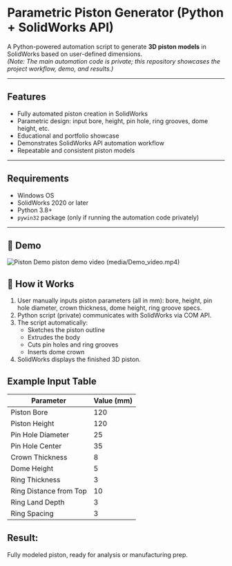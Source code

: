 #  Parametric Piston Generator (Python + SolidWorks API)

A Python-powered automation script to generate **3D piston models** in SolidWorks based on user-defined dimensions.  
*(Note: The main automation code is private; this repository showcases the project workflow, demo, and results.)*

---

##  Features
- Fully automated piston creation in SolidWorks  
- Parametric design: input bore, height, pin hole, ring grooves, dome height, etc.  
- Educational and portfolio showcase  
- Demonstrates SolidWorks API automation workflow  
- Repeatable and consistent piston models  

---

##  Requirements
- Windows OS  
- SolidWorks 2020 or later  
- Python 3.8+  
- `pywin32` package (only if running the automation code privately)  

---
## 📸 Demo
![Piston Demo](media/Demo_Piston_3D.gif)
piston demo video (media/Demo_video.mp4)

## 📝 How it Works 
1. User manually inputs piston parameters (all in mm): bore, height, pin hole diameter, crown thickness, dome height, ring groove specs.
2. Python script (private) communicates with SolidWorks via COM API.
3. The script automatically:
     - Sketches the piston outline
     - Extrudes the body
     - Cuts pin holes and ring grooves
     - Inserts dome crown
5. SolidWorks displays the finished 3D piston.
## Example Input Table
| Parameter              | Value (mm) |
| ---------------------- | ---------- |
| Piston Bore            | 120        |
| Piston Height          | 120        |
| Pin Hole Diameter      | 25         |
| Pin Hole Center        | 35         |
| Crown Thickness        | 8          |
| Dome Height            | 5          |
| Ring Thickness         | 3          |
| Ring Distance from Top | 10         |
| Ring Land Depth        | 3          |
| Ring Spacing           | 3          |

## Result: 
Fully modeled piston, ready for analysis or manufacturing prep.

